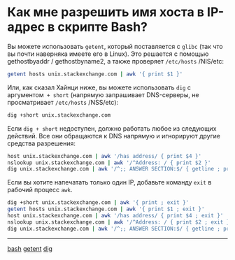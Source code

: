 # Как мне разрешить имя хоста в IP-адрес в скрипте Bash?

Вы можете использовать `getent`, который поставляется с `glibc` (так что вы почти наверняка имеете его в Linux). Это решается с помощью gethostbyaddr / gethostbyname2, а также проверяет `/etc/hosts` /NIS/etc:

```bash
getent hosts unix.stackexchange.com | awk '{ print $1 }'
```

Или, как сказал Хайнци ниже, вы можете использовать `dig` с аргументом` + short` (напрямую запрашивает DNS-серверы, не просматривает `/etc/hosts` /NSS/etc):

```bash
dig +short unix.stackexchange.com
```

Если `dig + short` недоступен, должно работать любое из следующих действий. Все они обращаются к DNS напрямую и игнорируют другие средства разрешения:

```bash
host unix.stackexchange.com | awk '/has address/ { print $4 }'
nslookup unix.stackexchange.com | awk '/^Address: / { print $2 }'
dig unix.stackexchange.com | awk '/^;; ANSWER SECTION:$/ { getline ; print $5 }'
```

Если вы хотите напечатать только один IP, добавьте команду `exit` в рабочий процесс `awk`.

```bash
dig +short unix.stackexchange.com | awk '{ print ; exit }'
getent hosts unix.stackexchange.com | awk '{ print $1 ; exit }'
host unix.stackexchange.com | awk '/has address/ { print $4 ; exit }'
nslookup unix.stackexchange.com | awk '/^Address: / { print $2 ; exit }'
dig unix.stackexchange.com | awk '/^;; ANSWER SECTION:$/ { getline ; print $5 ; exit }'
```

**********
[bash](/tags/bash.md)
[getent](/tags/getent.md)
[dig](/tags/dig.md)
